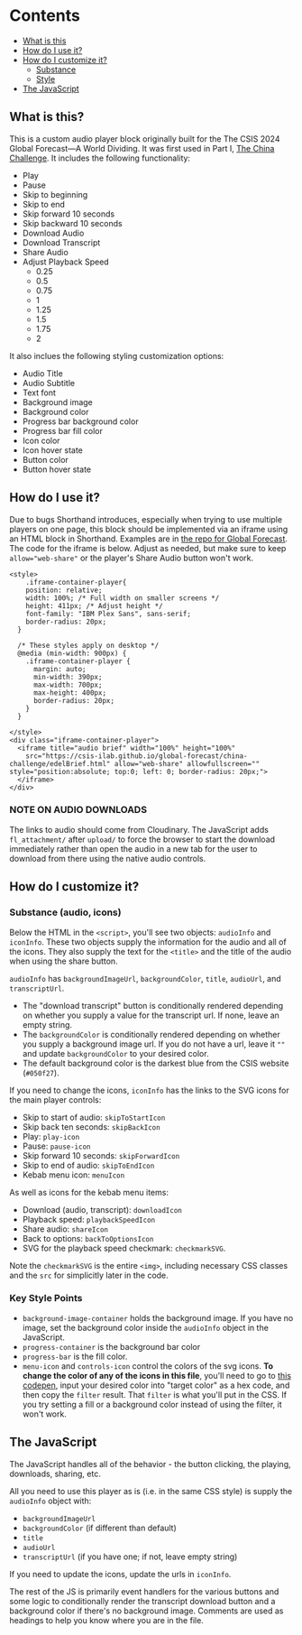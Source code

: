 # Contents
- [What is this](#what-is-this)
- [How do I use it?](#how-to-use)
- [How do I customize it?](#how-to-customize)
  - [Substance](#substance)
  - [Style](#style)
- [The JavaScript](#javascript)

## <a id="what-is-this">What is this?</a>

This is a custom audio player block originally built for the The CSIS 2024 Global Forecast—A World Dividing. It was first used in Part I, [The China Challenge](https://features.csis.org/global-forecast-china-challenge/). It includes the following functionality:

- Play
- Pause
- Skip to beginning
- Skip to end
- Skip forward 10 seconds
- Skip backward 10 seconds
- Download Audio
- Download Transcript
- Share Audio
- Adjust Playback Speed
  - 0.25
  - 0.5
  - 0.75
  - 1
  - 1.25
  - 1.5
  - 1.75
  - 2
 
It also inclues the following styling customization options:
- Audio Title
- Audio Subtitle
- Text font
- Background image
- Background color
- Progress bar background color
- Progress bar fill color
- Icon color
- Icon hover state 
- Button color
- Button hover state

## <a id="how-to-use">How do I use it?</a>

Due to bugs Shorthand introduces, especially when trying to use multiple players on one page, this block should be implemented via an iframe using an HTML block in Shorthand. Examples are in [the repo for Global Forecast](https://github.com/CSIS-iLab/global-forecast/tree/main). The code for the iframe is below. Adjust as needed, but make sure to keep `allow="web-share"` or the player's Share Audio button won't work. 

```
<style>
    .iframe-container-player{
    position: relative;
    width: 100%; /* Full width on smaller screens */
    height: 411px; /* Adjust height */
    font-family: "IBM Plex Sans", sans-serif;
    border-radius: 20px;
  }

  /* These styles apply on desktop */
  @media (min-width: 900px) {
    .iframe-container-player {
      margin: auto;
      min-width: 390px;
      max-width: 700px;
      max-height: 400px;
      border-radius: 20px;
    }
  }
 
</style>
<div class="iframe-container-player">
  <iframe title="audio brief" width="100%" height="100%"
    src="https://csis-ilab.github.io/global-forecast/china-challenge/edelBrief.html" allow="web-share" allowfullscreen="" style="position:absolute; top:0; left: 0; border-radius: 20px;">
  </iframe>
</div>

```
### NOTE ON AUDIO DOWNLOADS
The links to audio should come from Cloudinary. The JavaScript adds `fl_attachment/` after `upload/` to force the browser to start the download immediately rather than open the audio in a new tab for the user to download from there using the native audio controls.

## <a id="how-to-customize">How do I customize it?</a>
### <a id="substance">Substance (audio, icons)</a>
Below the HTML in the `<script>`, you'll see two objects: `audioInfo` and `iconInfo`. These two objects supply the information for the audio and all of the icons. They also supply the text for the `<title>` and the title of the audio when using the share button.

`audioInfo` has `backgroundImageUrl`, `backgroundColor`, `title`, `audioUrl`, and `transcriptUrl`. 
- The "download transcript" button is conditionally rendered depending on whether you supply a value for the transcript url. If none, leave an empty string. 
- The `backgroundColor` is conditionally rendered depending on whether you supply a background image url. If you do not have a url, leave it `""` and update `backgroundColor` to your desired color. 
- The default background color is the darkest blue from the CSIS website (`#050f27`).

If you need to change the icons, `iconInfo` has the links to the SVG icons for the main player controls: 
- Skip to start of audio: `skipToStartIcon`
- Skip back ten seconds: `skipBackIcon`
- Play: `play-icon`
- Pause: `pause-icon`
- Skip forward 10 seconds: `skipForwardIcon`
- Skip to end of audio: `skipToEndIcon`
- Kebab menu icon: `menuIcon`

As well as icons for the kebab menu items:
- Download (audio, transcript): `downloadIcon`
- Playback speed: `playbackSpeedIcon`
- Share audio: `shareIcon`
- Back to options: `backToOptionsIcon`
- SVG for the playback speed checkmark: `checkmarkSVG`.

Note the `checkmarkSVG` is the entire `<img>`, including necessary CSS classes and the `src` for simplicitly later in the code.

###  <a id="style">Key Style Points</a>
- `background-image-container` holds the background image. If you have no image, set the background color inside the `audioInfo` object in the JavaScript.
- `progress-container` is the background bar color
- `progress-bar` is the fill color.
- `menu-icon` and `controls-icon` control the colors of the svg icons. **To change the color of any of the icons in this file**, you'll need to go to [this codepen](https://codepen.io/sosuke/pen/Pjoqqp), input your desired color into "target color" as a hex code, and then copy the `filter` result. That `filter` is what you'll put in the CSS. If you try setting a fill or a background color instead of using the filter, it won't work.

## <a id="javascript">The JavaScript</a>
The JavaScript handles all of the behavior - the button clicking, the playing, downloads, sharing, etc. 

All you need to use this player as is (i.e. in the same CSS style) is supply the `audioInfo` object with:
- `backgroundImageUrl`
- `backgroundColor` (if different than default)
- `title`
- `audioUrl`
- `transcriptUrl` (if you have one; if not, leave empty string)

If you need to update the icons, update the urls in `iconInfo`.

The rest of the JS is primarily event handlers for the various buttons and some logic to conditionally render the transcript download button and a background color if there's no background image. Comments are used as headings to help you know where you are in the file.

